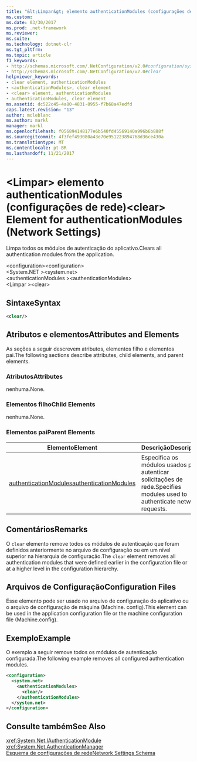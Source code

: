 ```yaml
---
title: "&lt;Limpar&gt; elemento authenticationModules (configurações de rede)"
ms.custom: 
ms.date: 03/30/2017
ms.prod: .net-framework
ms.reviewer: 
ms.suite: 
ms.technology: dotnet-clr
ms.tgt_pltfrm: 
ms.topic: article
f1_keywords:
- http://schemas.microsoft.com/.NetConfiguration/v2.0#configuration/system.net/authenticationModules/clear
- http://schemas.microsoft.com/.NetConfiguration/v2.0#clear
helpviewer_keywords:
- clear element, authenticationModules
- <authenticationModules>, clear element
- <clear> element, authenticationModules
- authenticationModules, clear element
ms.assetid: dc522c45-4a80-4831-8955-f7b68a47edfd
caps.latest.revision: "13"
author: mcleblanc
ms.author: markl
manager: markl
ms.openlocfilehash: f056894148177e6b540fd45569140a996b6b888f
ms.sourcegitcommit: 4f3fef493080a43e70e951223894768d36ce430a
ms.translationtype: MT
ms.contentlocale: pt-BR
ms.lasthandoff: 11/21/2017
---
```

# <a name="ltcleargt-element-for-authenticationmodules-network-settings"></a><span data-ttu-id="72bf9-102">&lt;Limpar&gt; elemento authenticationModules (configurações de rede)</span><span class="sxs-lookup"><span data-stu-id="72bf9-102">&lt;clear&gt; Element for authenticationModules (Network Settings)</span></span>
<span data-ttu-id="72bf9-103">Limpa todos os módulos de autenticação do aplicativo.</span><span class="sxs-lookup"><span data-stu-id="72bf9-103">Clears all authentication modules from the application.</span></span>  
  
 <span data-ttu-id="72bf9-104">\<configuration></span><span class="sxs-lookup"><span data-stu-id="72bf9-104">\<configuration></span></span>  
<span data-ttu-id="72bf9-105">\<System.NET ></span><span class="sxs-lookup"><span data-stu-id="72bf9-105">\<system.net></span></span>  
<span data-ttu-id="72bf9-106">\<authenticationModules ></span><span class="sxs-lookup"><span data-stu-id="72bf9-106">\<authenticationModules></span></span>  
<span data-ttu-id="72bf9-107">\<Limpar ></span><span class="sxs-lookup"><span data-stu-id="72bf9-107">\<clear></span></span>  
  
## <a name="syntax"></a><span data-ttu-id="72bf9-108">Sintaxe</span><span class="sxs-lookup"><span data-stu-id="72bf9-108">Syntax</span></span>  
  
```xml  
<clear/>  
```  
  
## <a name="attributes-and-elements"></a><span data-ttu-id="72bf9-109">Atributos e elementos</span><span class="sxs-lookup"><span data-stu-id="72bf9-109">Attributes and Elements</span></span>  
 <span data-ttu-id="72bf9-110">As seções a seguir descrevem atributos, elementos filho e elementos pai.</span><span class="sxs-lookup"><span data-stu-id="72bf9-110">The following sections describe attributes, child elements, and parent elements.</span></span>  
  
### <a name="attributes"></a><span data-ttu-id="72bf9-111">Atributos</span><span class="sxs-lookup"><span data-stu-id="72bf9-111">Attributes</span></span>  
 <span data-ttu-id="72bf9-112">nenhuma.</span><span class="sxs-lookup"><span data-stu-id="72bf9-112">None.</span></span>  
  
### <a name="child-elements"></a><span data-ttu-id="72bf9-113">Elementos filho</span><span class="sxs-lookup"><span data-stu-id="72bf9-113">Child Elements</span></span>  
 <span data-ttu-id="72bf9-114">nenhuma.</span><span class="sxs-lookup"><span data-stu-id="72bf9-114">None.</span></span>  
  
### <a name="parent-elements"></a><span data-ttu-id="72bf9-115">Elementos pai</span><span class="sxs-lookup"><span data-stu-id="72bf9-115">Parent Elements</span></span>  
  
|<span data-ttu-id="72bf9-116">**Elemento**</span><span class="sxs-lookup"><span data-stu-id="72bf9-116">**Element**</span></span>|<span data-ttu-id="72bf9-117">**Descrição**</span><span class="sxs-lookup"><span data-stu-id="72bf9-117">**Description**</span></span>|  
|-----------------|---------------------|  
|[<span data-ttu-id="72bf9-118">authenticationModules</span><span class="sxs-lookup"><span data-stu-id="72bf9-118">authenticationModules</span></span>](../../../../../docs/framework/configure-apps/file-schema/network/authenticationmodules-element-network-settings.md)|<span data-ttu-id="72bf9-119">Especifica os módulos usados para autenticar solicitações de rede.</span><span class="sxs-lookup"><span data-stu-id="72bf9-119">Specifies modules used to authenticate network requests.</span></span>|  
  
## <a name="remarks"></a><span data-ttu-id="72bf9-120">Comentários</span><span class="sxs-lookup"><span data-stu-id="72bf9-120">Remarks</span></span>  
 <span data-ttu-id="72bf9-121">O `clear` elemento remove todos os módulos de autenticação que foram definidos anteriormente no arquivo de configuração ou em um nível superior na hierarquia de configuração.</span><span class="sxs-lookup"><span data-stu-id="72bf9-121">The `clear` element removes all authentication modules that were defined earlier in the configuration file or at a higher level in the configuration hierarchy.</span></span>  
  
## <a name="configuration-files"></a><span data-ttu-id="72bf9-122">Arquivos de Configuração</span><span class="sxs-lookup"><span data-stu-id="72bf9-122">Configuration Files</span></span>  
 <span data-ttu-id="72bf9-123">Esse elemento pode ser usado no arquivo de configuração do aplicativo ou o arquivo de configuração de máquina (Machine. config).</span><span class="sxs-lookup"><span data-stu-id="72bf9-123">This element can be used in the application configuration file or the machine configuration file (Machine.config).</span></span>  
  
## <a name="example"></a><span data-ttu-id="72bf9-124">Exemplo</span><span class="sxs-lookup"><span data-stu-id="72bf9-124">Example</span></span>  
 <span data-ttu-id="72bf9-125">O exemplo a seguir remove todos os módulos de autenticação configurada.</span><span class="sxs-lookup"><span data-stu-id="72bf9-125">The following example removes all configured authentication modules.</span></span>  
  
```xml  
<configuration>  
  <system.net>  
    <authenticationModules>  
      <clear/>  
    </authenticationModules>  
  </system.net>  
</configuration>  
```  
  
## <a name="see-also"></a><span data-ttu-id="72bf9-126">Consulte também</span><span class="sxs-lookup"><span data-stu-id="72bf9-126">See Also</span></span>  
 <xref:System.Net.IAuthenticationModule>  
 <xref:System.Net.AuthenticationManager>  
 [<span data-ttu-id="72bf9-127">Esquema de configurações de rede</span><span class="sxs-lookup"><span data-stu-id="72bf9-127">Network Settings Schema</span></span>](../../../../../docs/framework/configure-apps/file-schema/network/index.md)

